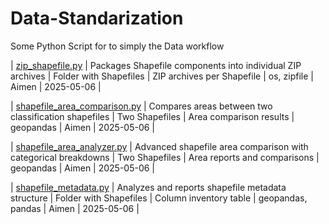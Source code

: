 # Data-Standarization
Some Python Script for to simply the Data workflow

| [zip_shapefile.py](zip_shapefile.py) | Packages Shapefile components into individual ZIP archives | Folder with Shapefiles | ZIP archives per Shapefile | os, zipfile | Aimen | 2025-05-06 |

| [shapefile_area_comparison.py](shapefile_area_comparison.py) | Compares areas between two classification shapefiles | Two Shapefiles | Area comparison results | geopandas | Aimen | 2025-05-06 |

| [shapefile_area_analyzer.py](shapefile_area_analyzer.py) | Advanced shapefile area comparison with categorical breakdowns | Two Shapefiles | Area reports and comparisons | geopandas | Aimen | 2025-05-06 |

| [shapefile_metadata.py](shapefile_metadata.py) | Analyzes and reports shapefile metadata structure | Folder with Shapefiles | Column inventory table | geopandas, pandas |  Aimen | 2025-05-06 |
